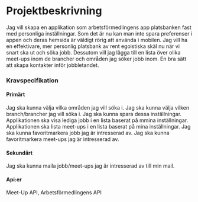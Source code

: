 # Projektbeskrivning

Jag vill skapa en applikation som arbetsförmedlingens app platsbanken fast med personliga inställningar. Som det är nu kan man inte spara preferenser i appen och deras hemsida är väldigt rörig att använda i mobilen. Jag vill ha en effektivare, mer personlig platsbank av rent egoistiska skäl nu när vi snart ska ut och söka jobb. Dessutom vill jag lägga till en lista över olika meet-ups inom de brancher och områden jag söker jobb inom. En bra sätt att skapa kontakter inför jobbletandet.

### Kravspecifikation

#### Primärt
Jag ska kunna välja vilka områden jag vill söka i.
Jag ska kunna välja vilken branch/brancher jag vill söka i.
Jag ska kunna spara dessa inställningar.
Applikationen ska visa lediga jobb i en lista baserat på mmina inställningar.
Applikationen ska lista meet-ups i en lista baserat på mina inställningar.
Jag ska kunna favoritmarkera jobb jag är intresserad av.
Jag ska kunna favoritmarkera meet-ups jag är intresserad av.

#### Sekundärt
Jag ska kunna maila jobb/meet-ups jag är intresserad av till min mail.

#### Api:er
Meet-Up API, Arbetsförmedlingens API


